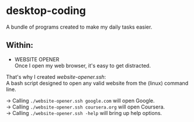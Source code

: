# desktop-coding

A bundle of programs created to make my daily tasks easier.


## Within:

* WEBSITE OPENER\
Once I open my web browser, it's easy to get distracted.

That's why I created *website-opener.ssh*:\
A bash script designed to open any valid website from the (linux) command line.

-> Calling `./website-opener.ssh google.com` will open Google.\
-> Calling `./website-opener.ssh coursera.org` will open Coursera.\
-> Calling `./website-opener.ssh -help` will bring up help options.
